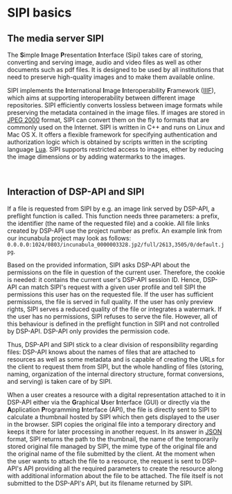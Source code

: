 # SIPI basics

## The media server SIPI

The **S**imple **I**mage **P**resentation **I**nterface (Sipi) takes care of storing, converting and serving image, audio and video files as well as other documents such as pdf files. It is designed to be used by all institutions that need to preserve high-quality images and to make them available online.

SIPI implements the **I**nternational **I**mage **I**nteroperability **F**ramework ([IIIF](https://iiif.io/)), which aims at supporting interoperability between different image repositories. SIPI efficiently converts lossless between image formats while preserving the metadata contained in the image files. If images are stored in [JPEG 2000](https://jpeg.org/jpeg2000/) format, SIPI can convert them on the fly to formats that are commonly used on the Internet. 
SIPI is written in C++ and runs on Linux and Mac OS X. It offers a flexible framework for specifying authentication and authorization logic which is obtained by scripts written in the scripting language [Lua](https://www.lua.org/). SIPI supports restricted access to images, either by reducing the image dimensions or by adding watermarks to the images. 

<br>

## Interaction of DSP-API and SIPI

If a file is requested from SIPI by e.g. an image link served by DSP-API, a preflight function is called. This function needs three parameters: a prefix, the identifier (the name of the requested file) and a cookie. All file links created by DSP-API use the project number as prefix. An example link from our incunabula project may look as follows: `0.0.0.0:1024/0803/incunabula_0000003328.jp2/full/2613,3505/0/default.jpg`.

Based on the provided information, SIPI asks DSP-API about the permissions on the file in question of the current user. Therefore, the cookie is needed: it contains the current user's DSP-API session ID. Hence, DSP-API can match SIPI's request with a given user profile and tell SIPI the permissions this user has on the requested file. If the user has sufficient permissions, the file is served in full quality. If the user has only preview rights, SIPI serves a reduced quality of the file or integrates a watermark. If the user has no permissions, SIPI refuses to serve the file. However, all of this behaviour is defined in the preflight function in SIPI and not controlled by DSP-API. DSP-API only provides the permission code.

Thus, DSP-API and SIPI stick to a clear division of responsibility regarding files: DSP-API knows about the names of files that are attached to resources as well as some metadata and is capable of creating the URLs for the client to request them from SIPI, but the whole handling of files (storing, naming, organization of the internal directory structure, format conversions, and serving) is taken care of by SIPI.

When a user creates a resource with a digital representation attached to it in DSP-API either via the **G**raphical **U**ser **I**nterface (GUI) or directly via the **A**pplication **P**rogramming **I**nterface (API), the file is directly sent to SIPI to calculate a thumbnail hosted by SIPI which then gets displayed to the user in the browser. SIPI copies the original file into a temporary directory and keeps it there for later processing in another request. In its answer in [JSON](http://www.json.org/) format, SIPI returns the path to the thumbnail, the name of the temporarily stored original file managed by SIPI, the mime type of the original file and the original name of the file submitted by the client. At the moment when the user wants to attach the file to a resource, the request is sent to DSP-API's API providing all the required parameters to create the resource along with additional information about the file to be attached. The file itself is not submitted to the DSP-API's API, but its filename returned by SIPI.
